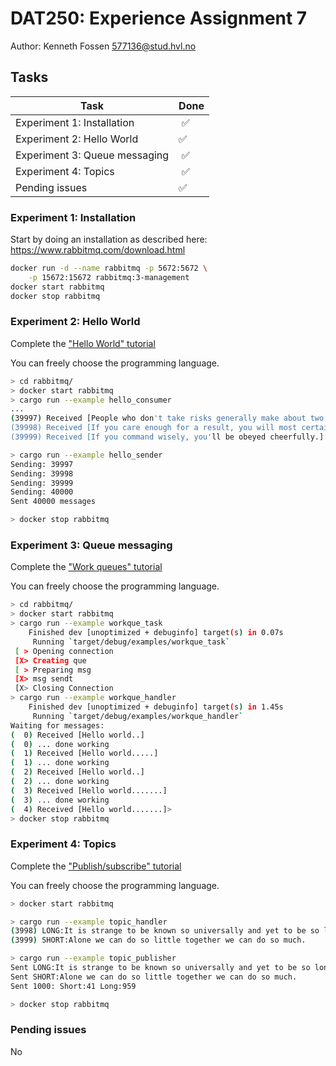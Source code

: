 # DAT250: Experience Assignment 7

Author: Kenneth Fossen 577136@stud.hvl.no

## Tasks

| Task | Done |
| --- | --- |
| Experiment 1: Installation | :white_check_mark: |
| Experiment 2: Hello World | :white_check_mark:  |
| Experiment 3: Queue messaging | :white_check_mark: |
| Experiment 4: Topics | :white_check_mark: |
| Pending issues | :white_check_mark: |

### Experiment 1: Installation

Start by doing an installation as described here: https://www.rabbitmq.com/download.html

```sh
docker run -d --name rabbitmq -p 5672:5672 \
    -p 15672:15672 rabbitmq:3-management
docker start rabbitmq
docker stop rabbitmq
```

### Experiment 2: Hello World

Complete the ["Hello World" tutorial](https://www.rabbitmq.com/getstarted.html)

You can freely choose the programming language.

```sh
> cd rabbitmq/
> docker start rabbitmq
> cargo run --example hello_consumer
...
(39997) Received [People who don't take risks generally make about two big mistakes a year. People who do take risks generally make about two big mistakes a year.]
(39998) Received [If you care enough for a result, you will most certainly attain it.]
(39999) Received [If you command wisely, you'll be obeyed cheerfully.]

> cargo run --example hello_sender
Sending: 39997
Sending: 39998
Sending: 39999
Sending: 40000
Sent 40000 messages

> docker stop rabbitmq
```

### Experiment 3: Queue messaging

Complete the ["Work queues" tutorial](https://www.rabbitmq.com/getstarted.html)

You can freely choose the programming language.

```sh
> cd rabbitmq/
> docker start rabbitmq
> cargo run --example workque_task
    Finished dev [unoptimized + debuginfo] target(s) in 0.07s
     Running `target/debug/examples/workque_task`
 [ > Opening connection
 [X> Creating que
 [ > Preparing msg 
 [X> msg sendt
 [X> Closing Connection
> cargo run --example workque_handler
    Finished dev [unoptimized + debuginfo] target(s) in 1.45s
     Running `target/debug/examples/workque_handler`
Waiting for messages:
(  0) Received [Hello world..]
(  0) ... done working
(  1) Received [Hello world.....]
(  1) ... done working
(  2) Received [Hello world..]
(  2) ... done working
(  3) Received [Hello world.......]
(  3) ... done working
(  4) Received [Hello world.......]>
> docker stop rabbitmq
```

### Experiment 4: Topics

Complete the ["Publish/subscribe" tutorial](https://www.rabbitmq.com/getstarted.html)

You can freely choose the programming language.

```sh
> docker start rabbitmq

> cargo run --example topic_handler
(3998) LONG:It is strange to be known so universally and yet to be so lonely.
(3999) SHORT:Alone we can do so little together we can do so much.

> cargo run --example topic_publisher
Sent LONG:It is strange to be known so universally and yet to be so lonely.
Sent SHORT:Alone we can do so little together we can do so much.
Sent 1000: Short:41 Long:959

> docker stop rabbitmq
````

### Pending issues

No